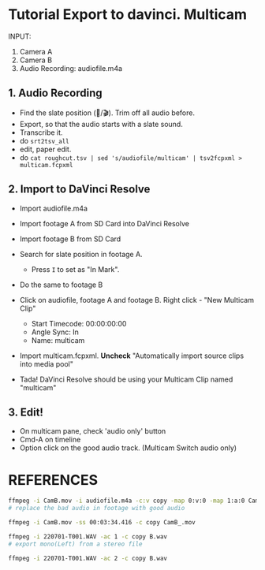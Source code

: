 # Tutorial Export to davinci. Multicam

INPUT:
 1. Camera A
 2. Camera B
 3. Audio Recording: audiofile.m4a

## 1. Audio Recording

 - Find the slate position (👏/🎬). Trim off all audio before. 
 - Export, so that the audio starts with a slate sound. 
 - Transcribe it.
 - do `srt2tsv_all`
 - edit, paper edit.
 - do `cat roughcut.tsv | sed 's/audiofile/multicam' | tsv2fcpxml > multicam.fcpxml `

## 2. Import to DaVinci Resolve
 - Import audiofile.m4a
 - Import footage A from SD Card into DaVinci Resolve
 - Import footage B from SD Card 

 - Search for slate position in footage A. 
   - Press `I` to set as "In Mark". 
 - Do the same to footage B
 - Click on audiofile, footage A and footage B. Right click - "New Multicam Clip"
   - Start Timecode: 00:00:00:00
   - Angle Sync: In
   - Name: multicam

 - Import multicam.fcpxml. **Uncheck** "Automatically import source clips into media pool"
 - Tada! DaVinci Resolve should be using your Multicam Clip named "multicam"

## 3. Edit!
 - On multicam pane, check 'audio only' button
 - Cmd-A on timeline
 - Option click on the good audio track. (Multicam Switch audio only)


# REFERENCES

```bash
ffmpeg -i CamB.mov -i audiofile.m4a -c:v copy -map 0:v:0 -map 1:a:0 CamB.mp4 
# replace the bad audio in footage with good audio

ffmpeg -i CamB.mov -ss 00:03:34.416 -c copy CamB_.mov

ffmpeg -i 220701-T001.WAV -ac 1 -c copy B.wav
# export mono(Left) from a stereo file

ffmpeg -i 220701-T001.WAV -ac 2 -c copy B.wav
```
